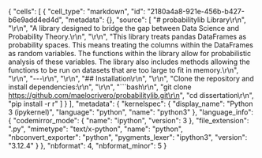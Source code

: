 {
 "cells": [
  {
   "cell_type": "markdown",
   "id": "2180a4a8-921e-456b-b427-b6e9add4ed4d",
   "metadata": {},
   "source": [
    "# probabilitylib Library\r\n",
    "\r\n",
    "A library designed to bridge the gap between Data Science and Probability Theory.\r\n",
    "\r\n",
    "This library treats pandas DataFrames as probability spaces. This means treating the columns within the DataFrames as random variables. The functions within the library allow for probabilistic analysis of these variables. The library also includes methods allowing the functions to be run on datasets that are too large to fit in memory.\r\n",
    "\r\n",
    "---\r\n",
    "\r\n",
    "## Installation\r\n",
    "\r\n",
    "Clone the repository and install dependencies:\r\n",
    "\r\n",
    "```bash\r\n",
    "git clone https://github.com/maelocrivero/probabilitylib.git\r\n",
    "cd dissertation\r\n",
    "pip install -r r"
   ]
  }
 ],
 "metadata": {
  "kernelspec": {
   "display_name": "Python 3 (ipykernel)",
   "language": "python",
   "name": "python3"
  },
  "language_info": {
   "codemirror_mode": {
    "name": "ipython",
    "version": 3
   },
   "file_extension": ".py",
   "mimetype": "text/x-python",
   "name": "python",
   "nbconvert_exporter": "python",
   "pygments_lexer": "ipython3",
   "version": "3.12.4"
  }
 },
 "nbformat": 4,
 "nbformat_minor": 5
}
